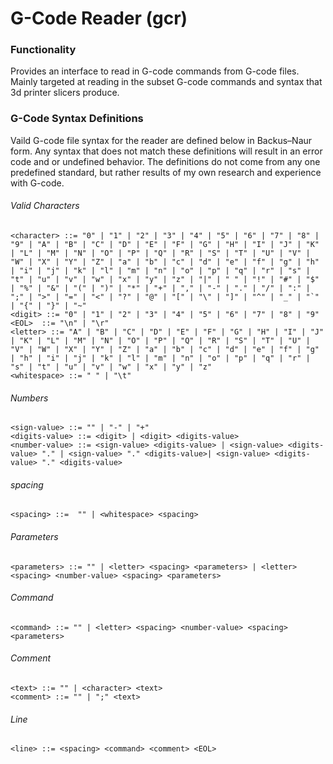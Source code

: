 # G-Code Reader (gcr)

### Functionality
Provides an interface to read in G-code commands from G-code files. Mainly targeted at reading in the subset G-code commands and syntax that 3d printer slicers produce.

### G-Code Syntax Definitions
Vaild G-code file syntax for the reader are defined below in Backus–Naur form. Any syntax that does not match these definitions will result in an error code and or undefined behavior. The definitions do not come from any one predefined standard, but rather results of my own research and experience with G-code.

###### Valid Characters
```
<character> ::= "0" | "1" | "2" | "3" | "4" | "5" | "6" | "7" | "8" | "9" | "A" | "B" | "C" | "D" | "E" | "F" | "G" | "H" | "I" | "J" | "K" | "L" | "M" | "N" | "O" | "P" | "Q" | "R" | "S" | "T" | "U" | "V" | "W" | "X" | "Y" | "Z" | "a" | "b" | "c" | "d" | "e" | "f" | "g" | "h" | "i" | "j" | "k" | "l" | "m" | "n" | "o" | "p" | "q" | "r" | "s" | "t" | "u" | "v" | "w" | "x" | "y" | "z" | "|" | " " | "!" | "#" | "$" | "%" | "&" | "(" | ")" | "*" | "+" | "," | "-" | "." | "/" | ":" | ";" | ">" | "=" | "<" | "?" | "@" | "[" | "\" | "]" | "^" | "_" | "`" | "{" | "}" | "~"
<digit> ::= "0" | "1" | "2" | "3" | "4" | "5" | "6" | "7" | "8" | "9"
<EOL>  ::= "\n" | "\r"
<letter> ::= "A" | "B" | "C" | "D" | "E" | "F" | "G" | "H" | "I" | "J" | "K" | "L" | "M" | "N" | "O" | "P" | "Q" | "R" | "S" | "T" | "U" | "V" | "W" | "X" | "Y" | "Z" | "a" | "b" | "c" | "d" | "e" | "f" | "g" | "h" | "i" | "j" | "k" | "l" | "m" | "n" | "o" | "p" | "q" | "r" | "s" | "t" | "u" | "v" | "w" | "x" | "y" | "z"
<whitespace> ::= " " | "\t"
```

###### Numbers
```
<sign-value> ::= "" | "-" | "+"
<digits-value> ::= <digit> | <digit> <digits-value>
<number-value> ::= <sign-value> <digits-value> | <sign-value> <digits-value> "." | <sign-value> "." <digits-value>| <sign-value> <digits-value> "." <digits-value>
```

###### spacing
```
<spacing> ::=  "" | <whitespace> <spacing>
```

###### Parameters
```
<parameters> ::= "" | <letter> <spacing> <parameters> | <letter> <spacing> <number-value> <spacing> <parameters>
```

###### Command
```
<command> ::= "" | <letter> <spacing> <number-value> <spacing> <parameters>
```

###### Comment
```
<text> ::= "" | <character> <text>
<comment> ::= "" | ";" <text>
```

###### Line
```
<line> ::= <spacing> <command> <comment> <EOL>
```
